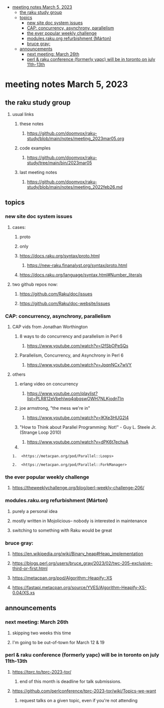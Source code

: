 - [meeting notes March 5, 2023](#org4cecf32)
  - [the raku study group](#org21aebea)
  - [topics](#orgf8bdf36)
    - [new site doc system issues](#org531f89f)
    - [CAP: concurrency, asynchrony, parallelism](#orgf4753b9)
    - [the ever popular weekly challenge](#org383c1bc)
    - [modules.raku.org refurbishment (Márton)](#org9d7360c)
    - [bruce gray:](#orgdade521)
  - [announcements](#orgcff1b99)
    - [next meeting: March 26th](#orge46b66e)
    - [perl & raku conference (formerly yapc) will be in toronto on july 11th-13th](#org254a78f)


<a id="org4cecf32"></a>

# meeting notes March 5, 2023


<a id="org21aebea"></a>

## the raku study group

1.  usual links

    1.  these notes
    
        1.  <https://github.com/doomvox/raku-study/blob/main/notes/meeting_2023mar05.org>
    
    2.  code examples
    
        1.  <https://github.com/doomvox/raku-study/tree/main/bin/2023mar05>
    
    3.  last meeting notes
    
        1.  <https://github.com/doomvox/raku-study/blob/main/notes/meeting_2022feb26.md>


<a id="orgf8bdf36"></a>

## topics


<a id="org531f89f"></a>

### new site doc system issues

1.  cases:

    1.  proto
    
    2.  only
    
    3.  <https://docs.raku.org/syntax/proto.html>
    
        1.  <https://new-raku.finanalyst.org/syntax/proto.html>
    
    4.  <https://docs.raku.org/language/syntax.html#Number_literals>

2.  two github repos now:

    1.  <https://github.com/Raku/doc/issues>
    
    2.  <https://github.com/Raku/doc-website/issues>


<a id="orgf4753b9"></a>

### CAP: concurrency, asynchrony, parallelism

1.  CAP vids from Jonathan Worthington

    1.  8 ways to do concurrency and parallelism in Perl 6
    
        1.  <https://www.youtube.com/watch?v=l2fSbOPeSQs>
    
    2.  Parallelism, Concurrency, and Asynchrony in Perl 6
    
        1.  <https://www.youtube.com/watch?v=JpqnNCx7wVY>

2.  others

    1.  erlang video on concurrency
    
        1.  <https://www.youtube.com/playlist?list=PLR812eVbehlwq4qbqswOWH7NLKjodnTIn>
    
    2.  joe armstrong, "the mess we're in"
    
        1.  <https://www.youtube.com/watch?v=lKXe3HUG2l4>
    
    3.  "How to Think about Parallel Programming: Not!" - Guy L. Steele Jr. (Strange Loop 2010)
    
        1.  <https://www.youtube.com/watch?v=dPK6t7echuA>
    
    4.  
    
        1.  <https://metacpan.org/pod/Parallel::Loops>
        
        2.  <https://metacpan.org/pod/Parallel::ForkManager>


<a id="org383c1bc"></a>

### the ever popular weekly challenge

1.  <https://theweeklychallenge.org/blog/perl-weekly-challenge-206/>


<a id="org9d7360c"></a>

### modules.raku.org refurbishment (Márton)

1.  purely a personal idea

2.  mostly written in Mojolicious&#x2013; nobody is interested in maintenance

3.  switching to something with Raku would be great


<a id="orgdade521"></a>

### bruce gray:

1.  <https://en.wikipedia.org/wiki/Binary_heap#Heap_implementation>

2.  <https://blogs.perl.org/users/bruce_gray/2023/02/twc-205-exclusive-third-or-first.html>

3.  <https://metacpan.org/pod/Algorithm::Heapify::XS>

4.  <https://fastapi.metacpan.org/source/YVES/Algorithm-Heapify-XS-0.04/XS.xs>


<a id="orgcff1b99"></a>

## announcements


<a id="orge46b66e"></a>

### next meeting: March 26th

1.  skipping two weeks this time

2.  I'm going to be out-of-town for March 12 & 19


<a id="org254a78f"></a>

### perl & raku conference (formerly yapc) will be in toronto on july 11th-13th

1.  <https://tprc.to/tprc-2023-tor/>

    1.  end of this month is deadline for talk submissions.

2.  <https://github.com/perlconference/tprc-2023-tor/wiki/Topics-we-want>

    1.  request talks on a given topic, even if you're not attending
